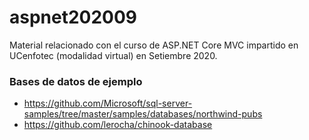 # aspnet202009
Material relacionado con el curso de ASP.NET Core MVC impartido en UCenfotec (modalidad virtual) en Setiembre 2020.


### Bases de datos de ejemplo
* https://github.com/Microsoft/sql-server-samples/tree/master/samples/databases/northwind-pubs
* https://github.com/lerocha/chinook-database